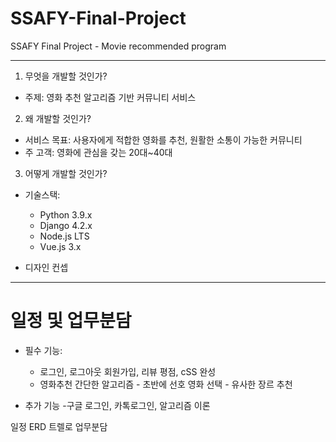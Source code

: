 # SSAFY-Final-Project
SSAFY Final Project - Movie recommended program
<hr>

1. 무엇을 개발할 것인가?
- 주제: 영화 추천 알고리즘 기반 커뮤니티 서비스

2. 왜 개발할 것인가?
- 서비스 목표: 사용자에게 적합한 영화를 추천, 원활한 소통이 가능한 커뮤니티
- 주 고객: 영화에 관심을 갖는 20대~40대

3. 어떻게 개발할 것인가?
- 기술스택: 
    -  Python 3.9.x
    -  Django 4.2.x
    -  Node.js LTS
    -  Vue.js 3.x

- 디자인 컨셉

<hr>

<h1>일정 및 업무분담</h1>

- 필수 기능: 
    - 로그인, 로그아웃 회원가입, 리뷰 평점, cSS 완성
    - 영화추천 간단한 알고리즘 - 초반에 선호 영화 선택 - 유사한 장르 추천

- 추가 기능
    -구글 로그인, 카톡로그인, 알고리즘 이론





일정
ERD
트렐로
업무분담